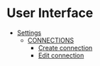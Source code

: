 # User Interface

- [Settings](./01_Settings.md)
  - [CONNECTIONS](./01a_Connections.md)
    - [Create connection](./01a_Connections.md#create-connection)
    - [Edit connection](./01a_Connections.md#edit-connection)
